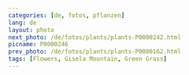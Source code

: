 ```yaml
---
categories: [de, fotos, pflanzen]
lang: de
layout: photo
next_photo: /de/fotos/plants/plants-P0000242.html
picname: P0000246
prev_photo: /de/fotos/plants/plants-P0000162.html
tags: [Flowers, Gisela Mountain, Green Grass]
---
```

